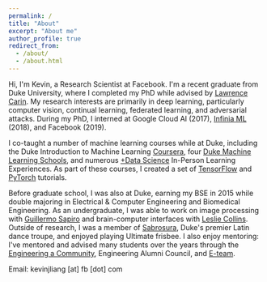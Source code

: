 ```yaml
---
permalink: /
title: "About"
excerpt: "About me"
author_profile: true
redirect_from: 
  - /about/
  - /about.html
---
```


Hi, I'm Kevin, a Research Scientist at Facebook. 
I'm a recent graduate from Duke University, where I completed my PhD while advised by [Lawrence Carin](http://people.ee.duke.edu/~lcarin/). 
My research interests are primarily in deep learning, particularly computer vision, continual learning, federated learning, and adversarial attacks. 
During my PhD, I interned at Google Cloud AI (2017), [Infinia ML](https://infiniaml.com/) (2018), and Facebook (2019). 

I co-taught a number of machine learning courses while at Duke, including the Duke Introduction to Machine Learning [Coursera](https://www.coursera.org/learn/machine-learning-duke), four [Duke Machine Learning Schools](https://github.com/duke-mlss), and numerous [+Data Science](https://plus.datascience.duke.edu/) In-Person Learning Experiences.
As part of these courses, I created a set of [TensorFlow](https://github.com/duke-mlss/Duke-MLSS-2018) and [PyTorch](https://github.com/kevinjliang/PyTorchTutorials) tutorials.

Before graduate school, I was also at Duke, earning my BSE in 2015 while double majoring in Electrical & Computer Engineering and Biomedical Engineering. 
As an undergraduate, I was able to work on image processing with [Guillermo Sapiro](https://ece.duke.edu/faculty/guillermo-sapiro) and brain-computer interfaces with [Leslie Collins](https://ece.duke.edu/faculty/leslie-collins).
Outside of research, I was a member of [Sabrosura](http://dukesabrosura.weebly.com/), Duke's premier Latin dance troupe, and enjoyed playing Ultimate frisbee.
I also enjoy mentoring: I've mentored and advised many students over the years through the [Engineering a Community](https://pratt.duke.edu/about/diversity/resources), Engineering Alumni Council, and [E-team](https://pratt.duke.edu/undergrad/students/advising/e-team).

Email: kevinjliang [at] fb [dot] com